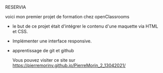 RESERVIA

voici mon premier projet de formation chez openClassrooms


- le but de ce projet était d'intégrer le contenu d'une maquette via HTML et CSS.
- Implémenter une interface responsive.
- apprentissage de git et github

  Vous pouvez visiter ce site sur https://pierremorinv.github.io/PierreMorin_2_13042021/
